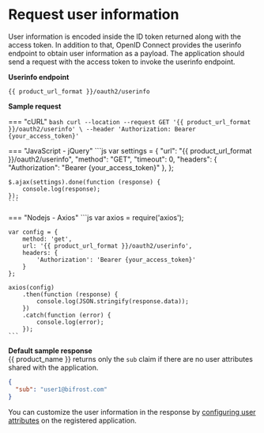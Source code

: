 # Request user information

User information is encoded inside the ID token returned along with the access token. In addition to that, OpenID Connect provides the userinfo endpoint <!-- [userinfo endpoint](https://openid.net/specs/openid-connect-core-1_0.html#UserInfo)--> to obtain user
information as a payload. The application should send a request with the access token to invoke the userinfo endpoint.

**Userinfo endpoint**

``` 
{{ product_url_format }}/oauth2/userinfo
```

**Sample request**

=== "cURL"
    ```bash
    curl --location --request GET '{{ product_url_format }}/oauth2/userinfo' \
    --header 'Authorization: Bearer {your_access_token}'
    ```

=== "JavaScript - jQuery"
    ```js
    var settings = {
        "url": "{{ product_url_format }}/oauth2/userinfo",
        "method": "GET",
        "timeout": 0,
        "headers": {
            "Authorization": "Bearer {your_access_token}"
        },
    };

    $.ajax(settings).done(function (response) {
        console.log(response);
    });
    ```

=== "Nodejs - Axios"
    ```js
    var axios = require('axios');

    var config = {
        method: 'get',
        url: '{{ product_url_format }}/oauth2/userinfo',
        headers: {
            'Authorization': 'Bearer {your_access_token}'
        }
    };

    axios(config)
        .then(function (response) {
            console.log(JSON.stringify(response.data));
        })
        .catch(function (error) {
            console.log(error);
        });
    ```

**Default sample response**  
{{ product_name }} returns only the `sub` claim if there are no user attributes shared with the application.

```json
{
  "sub": "user1@bifrost.com"
}
```

You can customize the user information in the response by [configuring user attributes]({{base_path}}/guides/authentication/user-attributes/enable-attributes-for-oidc-app/) on the registered application.
<br>

